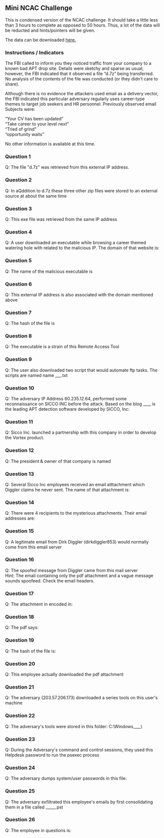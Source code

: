## Mini NCAC Challenge

This is condensed version of the NCAC challenge. It should take a little less than 3 hours to complete as opposed to 50 hours. Thus, a lot of the data will be reducted and hints/pointers will be given.

The data can be downloaded [here.](https://drive.google.com/open?id=1Bpl8h6HcJHtl_A9zXAcqJu8WyY3JuR7f)


### Instructions / Indicators

The FBI called to inform you they noticed traffic from your company to a known bad APT drop site. Details were sketchy and sparse as usual; however, the FBI indicated that it observed a file “d.7z” being transferred. No analysis of the contents of the file was conducted (or they didn’t care to share).

Although there is no evidence the attackers used email as a delivery vector, the FBI indicated this particular adversary regularly uses career-type themes to target job seekers and HR personnel. Previously observed email Subjects were:

“Your CV has been updated”  
“Take career to your level next”   
“Tried of grind”   
“opportunity waits”  

No other information is available at this time.   


### Question 1

Q: The file "d.7z" was retrieved from this external IP address. 


### Question 2

Q: In aQddition to d.7z these three other zip files were stored to an external source at about the same time  

### Question 3

Q: This exe file was retrieved from the same IP address   


### Question 4

Q: A user downloaded an executable while browsing a career themed watering hole with related to the malicious IP. The domain of that website is:  

### Question 5

Q: The name of the malicious executable is  

### Question 6

Q: This external IP address is also associated with the domain mentioned above  


### Question 7

Q: The hash of the file is  


### Question 8

Q: The executable is a strain of this Remote Access Tool  


### Question 9

Q: The user also downloaded two script that would automate ftp tasks. The scripts are named name ___.txt  


### Question 10

Q: The adversary IP Address 60.235.12.64, performed some reconnaissance on SICCO INC before the attack. Based on the blog ____ is the leading APT detection software developed by SICCO, Inc:  


### Question 11

Q: Sicco Inc. launched a partnership with this company in order to develop the Vortex product.  


### Question 12

Q: The president & owner of that company is named  


### Question 13

Q: Several Sicco Inc employees received an email atttachment which Diggler claims he never sent. The name of that attachment is:


### Question 14

Q: There were 4 recipients to the mysterious attachments. Their email addresses are:  


### Question 15

Q: A legitimate email from Dirk Diggler (dirkdiggler853) would normally come from this email server  


### Question 16

Q: The spoofed message from Diggler came from this mail server  
Hint: The email containing only the pdf attachment and a vague message sounds spoofeed. Check the email headers. 

### Question 17

Q: The attachment in encoded in:  


### Question 18

Q: The pdf says:  


### Question 19

Q: The hash of the file is:  


### Question 20

Q: This employee actually downloaded the pdf attachment  


### Question 21

Q: The adversary (203.57.206.173) downloaded a series tools on this user's machine    
 

### Question 22

Q: The adversary's tools were stored in this folder:  C:\Windows\____\   


### Question 23

Q: During the Adversary's command and control sessions, they used this Helpdesk password to run the psexec process   


### Question 24

Q: The adversary dumps system/user passwords in this file:  


### Question 25

Q: The adversary exfiltrated this employee's emails by first consolidating them in a file called _____.pst  


### Question 26

Q: The employee in questions is:  





